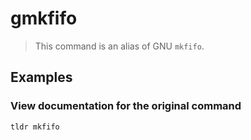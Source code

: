 # gmkfifo

> This command is an alias of GNU `mkfifo`.

## Examples

### View documentation for the original command

```bash
tldr mkfifo
```
